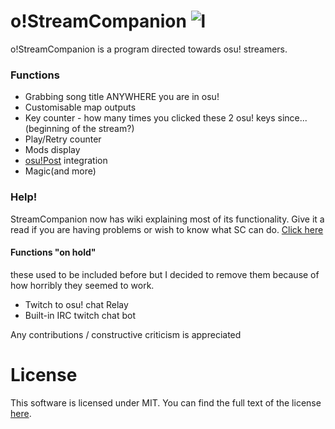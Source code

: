 # o!StreamCompanion ![l](https://i.imgur.com/bXum3mS.png)
 
o!StreamCompanion is a program directed towards osu! streamers.

### Functions 
  - Grabbing song title ANYWHERE you are in osu!  
  - Customisable map outputs
  - Key counter - how many times you clicked these 2 osu! keys since...(beginning of the stream?)
  - Play/Retry counter
  - Mods display
  - [osu!Post][osuPost] integration
  - Magic(and more)

### Help!
StreamCompanion now has wiki explaining most of its functionality. Give it a read if you are having problems or wish to know what SC can do. [Click here][wiki]


#### Functions "on hold"
these used to be included before but I decided to remove them because of how horribly they seemed to work.
  - Twitch to osu! chat Relay
  - Built-in IRC twitch chat bot

Any contributions / constructive criticism is appreciated 
# License
This software is licensed under MIT. You can find the full text of the license [here][license].

   [license]: <https://github.com/Piotrekol/StreamCompanion/blob/master/LICENSE>
   [osuPost]: <https://osu.ppy.sh/forum/t/164486>
   [wiki]: <https://github.com/Piotrekol/StreamCompanion/wiki>
  
